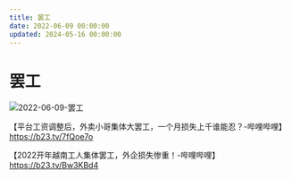 ```yaml
---
title: 罢工
date: 2022-06-09 00:00:00
updated: 2024-05-16 00:00:00
---
```


# 罢工

![2022-06-09-罢工](assets/2022-06-09-罢工.jpeg)

【平台工资调整后，外卖小哥集体大罢工，一个月损失上千谁能忍？-哔哩哔哩】 https://b23.tv/7fQoe7o

【2022开年越南工人集体罢工，外企损失惨重！-哔哩哔哩】 https://b23.tv/Bw3KBd4
